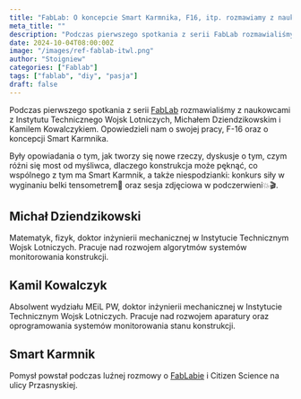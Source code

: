 ```yaml
---
title: "FabLab: O koncepcie Smart Karmnika, F16, itp. rozmawiamy z naukowcami ITWL"
meta_title: ""
description: "Podczas pierwszego spotkania z serii FabLab rozmawialiśmy z naukowcami z Instytutu Technicznego Wojsk Lotniczych, Michałem Dziendzikowskim i Kamilem Kowalczykiem."
date: 2024-10-04T08:00:00Z
image: "/images/ref-fablab-itwl.png"
author: "Stoigniew"
categories: ["Fablab"]
tags: ["fablab", "diy", "pasja"]
draft: false
---
```


Podczas pierwszego spotkania z serii [FabLab](/d/fablab) rozmawialiśmy z naukowcami z Instytutu Technicznego Wojsk Lotniczych, Michałem Dziendzikowskim i Kamilem Kowalczykiem. Opowiedzieli nam o swojej pracy, F-16 oraz o koncepcji Smart Karmnika.

Były opowiadania o tym, jak tworzy się nowe rzeczy, dyskusje o tym, czym różni się most od myśliwca, dlaczego konstrukcja może pęknąć, co wspólnego z tym ma Smart Karmnik, a także niespodzianki: konkurs siły w wyginaniu belki tensometrem💪 oraz sesja zdjęciowa w podczerwieni💥🎬.

## Michał Dziendzikowski

Matematyk, fizyk, doktor inżynierii mechanicznej w Instytucie Technicznym Wojsk Lotniczych. Pracuje nad rozwojem algorytmów systemów monitorowania konstrukcji.

## Kamil Kowalczyk

Absolwent wydziału MEiL PW, doktor inżynierii mechanicznej w Instytucie Technicznym Wojsk Lotniczych. Pracuje nad rozwojem aparatury oraz oprogramowania systemów monitorowania stanu konstrukcji.

## Smart Karmnik

Pomysł powstał podczas luźnej rozmowy o [FabLabie](/d/fablab) i Citizen Science na ulicy Przasnyskiej.

